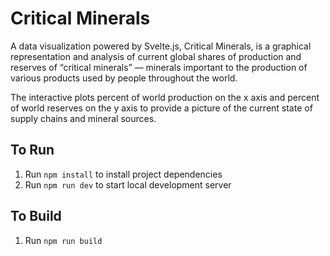 # Critical Minerals

A data visualization powered by Svelte.js, Critical Minerals, is a graphical representation and analysis of current global shares of production and reserves of “critical minerals” — minerals important to the production of various products used by people throughout the world.

The interactive plots percent of world production on the x axis and percent of world reserves on the y axis to provide a picture of the current state of supply chains and mineral sources.

## To Run

1. Run `npm install` to install project dependencies
2. Run `npm run dev` to start local development server

## To Build

1. Run `npm run build`